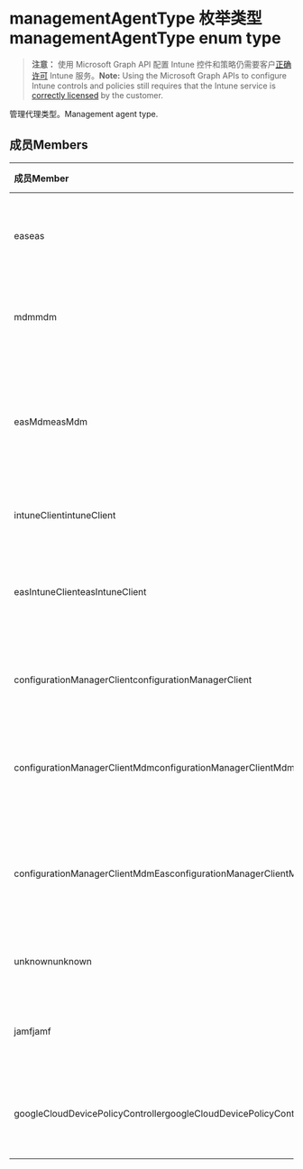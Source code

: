 # <a name="managementagenttype-enum-type"></a><span data-ttu-id="1e520-101">managementAgentType 枚举类型</span><span class="sxs-lookup"><span data-stu-id="1e520-101">managementAgentType enum type</span></span>

> <span data-ttu-id="1e520-102">**注意：** 使用 Microsoft Graph API 配置 Intune 控件和策略仍需要客户[正确许可](https://go.microsoft.com/fwlink/?linkid=839381) Intune 服务。</span><span class="sxs-lookup"><span data-stu-id="1e520-102">**Note:** Using the Microsoft Graph APIs to configure Intune controls and policies still requires that the Intune service is [correctly licensed](https://go.microsoft.com/fwlink/?linkid=839381) by the customer.</span></span>

<span data-ttu-id="1e520-103">管理代理类型。</span><span class="sxs-lookup"><span data-stu-id="1e520-103">Management agent type.</span></span>
## <a name="members"></a><span data-ttu-id="1e520-104">成员</span><span class="sxs-lookup"><span data-stu-id="1e520-104">Members</span></span>
|<span data-ttu-id="1e520-105">成员</span><span class="sxs-lookup"><span data-stu-id="1e520-105">Member</span></span>|<span data-ttu-id="1e520-106">值</span><span class="sxs-lookup"><span data-stu-id="1e520-106">Value</span></span>|<span data-ttu-id="1e520-107">说明</span><span class="sxs-lookup"><span data-stu-id="1e520-107">Description</span></span>|
|:---|:---|:---|
|<span data-ttu-id="1e520-108">eas</span><span class="sxs-lookup"><span data-stu-id="1e520-108">eas</span></span>|<span data-ttu-id="1e520-109">1</span><span class="sxs-lookup"><span data-stu-id="1e520-109">1</span></span>|<span data-ttu-id="1e520-110">设备管理 Exchange server。</span><span class="sxs-lookup"><span data-stu-id="1e520-110">The device is managed by Exchange server.</span></span>|
|<span data-ttu-id="1e520-111">mdm</span><span class="sxs-lookup"><span data-stu-id="1e520-111">mdm</span></span>|<span data-ttu-id="1e520-112">2</span><span class="sxs-lookup"><span data-stu-id="1e520-112">2</span></span>|<span data-ttu-id="1e520-113">设备管理由 Intune mdm。</span><span class="sxs-lookup"><span data-stu-id="1e520-113">The device is managed by Intune MDM.</span></span>|
|<span data-ttu-id="1e520-114">easMdm</span><span class="sxs-lookup"><span data-stu-id="1e520-114">easMdm</span></span>|<span data-ttu-id="1e520-115">3</span><span class="sxs-lookup"><span data-stu-id="1e520-115">3</span></span>|<span data-ttu-id="1e520-116">设备所管理的 Exchange server 和 Intune mdm。</span><span class="sxs-lookup"><span data-stu-id="1e520-116">The device is managed by both Exchange server and Intune MDM.</span></span>|
|<span data-ttu-id="1e520-117">intuneClient</span><span class="sxs-lookup"><span data-stu-id="1e520-117">intuneClient</span></span>|<span data-ttu-id="1e520-118">4</span><span class="sxs-lookup"><span data-stu-id="1e520-118">4</span></span>|<span data-ttu-id="1e520-119">Intune 客户端托管。</span><span class="sxs-lookup"><span data-stu-id="1e520-119">Intune client managed.</span></span>|
|<span data-ttu-id="1e520-120">easIntuneClient</span><span class="sxs-lookup"><span data-stu-id="1e520-120">easIntuneClient</span></span>|<span data-ttu-id="1e520-121">5</span><span class="sxs-lookup"><span data-stu-id="1e520-121">5</span></span>|<span data-ttu-id="1e520-122">设备是 EAS 和 Intune 客户端双托管。</span><span class="sxs-lookup"><span data-stu-id="1e520-122">The device is EAS and Intune client dual managed.</span></span>|
|<span data-ttu-id="1e520-123">configurationManagerClient</span><span class="sxs-lookup"><span data-stu-id="1e520-123">configurationManagerClient</span></span>|<span data-ttu-id="1e520-124">8</span><span class="sxs-lookup"><span data-stu-id="1e520-124">8</span></span>|<span data-ttu-id="1e520-125">设备管理由配置管理器中。</span><span class="sxs-lookup"><span data-stu-id="1e520-125">The device is managed by Configuration Manager.</span></span>|
|<span data-ttu-id="1e520-126">configurationManagerClientMdm</span><span class="sxs-lookup"><span data-stu-id="1e520-126">configurationManagerClientMdm</span></span>|<span data-ttu-id="1e520-127">10</span><span class="sxs-lookup"><span data-stu-id="1e520-127">10</span></span>|<span data-ttu-id="1e520-128">设备所管理的配置管理器和 mdm。</span><span class="sxs-lookup"><span data-stu-id="1e520-128">The device is managed by Configuration Manager and MDM.</span></span>|
|<span data-ttu-id="1e520-129">configurationManagerClientMdmEas</span><span class="sxs-lookup"><span data-stu-id="1e520-129">configurationManagerClientMdmEas</span></span>|<span data-ttu-id="1e520-130">11</span><span class="sxs-lookup"><span data-stu-id="1e520-130">11</span></span>|<span data-ttu-id="1e520-131">配置管理器、 MDM 和 Eas 由管理设备。</span><span class="sxs-lookup"><span data-stu-id="1e520-131">The device is managed by Configuration Manager, MDM and Eas.</span></span>|
|<span data-ttu-id="1e520-132">unknown</span><span class="sxs-lookup"><span data-stu-id="1e520-132">unknown</span></span>|<span data-ttu-id="1e520-133">16</span><span class="sxs-lookup"><span data-stu-id="1e520-133">16</span></span>|<span data-ttu-id="1e520-134">未知的管理代理类型。</span><span class="sxs-lookup"><span data-stu-id="1e520-134">Unknown management agent type.</span></span>|
|<span data-ttu-id="1e520-135">jamf</span><span class="sxs-lookup"><span data-stu-id="1e520-135">jamf</span></span>|<span data-ttu-id="1e520-136">32</span><span class="sxs-lookup"><span data-stu-id="1e520-136">32</span></span>|<span data-ttu-id="1e520-137">从 Jamf 获取设备属性。</span><span class="sxs-lookup"><span data-stu-id="1e520-137">The device attributes are fetched from Jamf.</span></span>|
|<span data-ttu-id="1e520-138">googleCloudDevicePolicyController</span><span class="sxs-lookup"><span data-stu-id="1e520-138">googleCloudDevicePolicyController</span></span>|<span data-ttu-id="1e520-139">64</span><span class="sxs-lookup"><span data-stu-id="1e520-139">64</span></span>|<span data-ttu-id="1e520-140">由 Google 的 CloudDPC 管理设备。</span><span class="sxs-lookup"><span data-stu-id="1e520-140">The device is managed by Google's CloudDPC.</span></span>|




